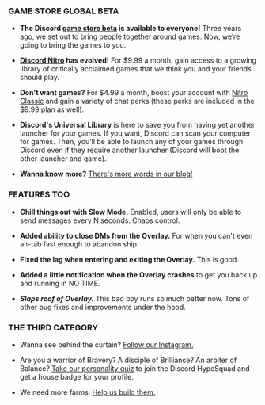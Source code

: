 ### GAME STORE GLOBAL BETA

- **The Discord [game store beta](https://discordapp.com/store) is available to everyone!** Three years ago, we set out to bring people together around games. Now, we’re going to bring the games to you.

- **[Discord Nitro](https://discordapp.com/nitro) has evolved!** For $9.99 a month, gain access to a growing library of critically acclaimed games that we think you and your friends should play.

- **Don't want games?** For $4.99 a month, boost your account with [Nitro Classic](https://discordapp.com/nitro) and gain a variety of chat perks (these perks are included in the $9.99 plan as well).

- **Discord's Universal Library** is here to save you from having yet another launcher for your games. If you want, Discord can scan your computer for games. Then, you’ll be able to launch any of your games through Discord even if they require another launcher (Discord will boot the other launcher and game).

- **Wanna know more?** [There's more words in our blog!](https://blog.discordapp.com/discord-store-global-beta-is-live-38bfd044d648)

### FEATURES TOO

- **Chill things out with Slow Mode.** Enabled, users will only be able to send messages every N seconds. Chaos control.

- **Added ability to close DMs from the Overlay.** For when you can't even alt-tab fast enough to abandon ship.

- **Fixed the lag when entering and exiting the Overlay.** This is good.

- **Added a little notification when the Overlay crashes** to get you back up and running in NO TIME.

- ***Slaps roof of Overlay.*** This bad boy runs so much better now. Tons of other bug fixes and improvements under the hood.

### THE THIRD CATEGORY

- Wanna see behind the curtain? [Follow our Instagram.](https://www.instagram.com/discordapp/)

- Are you a warrior of Bravery? A disciple of Brilliance? An arbiter of Balance? [Take our personality quiz](https://discordapp.com/hypesquad) to join the Discord HypeSquad and get a house badge for your profile.

- We need more farms. [Help us build them.](https://discordapp.com/jobs)
